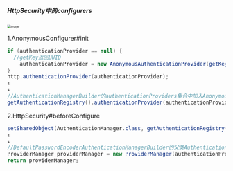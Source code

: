 ##### HttpSecurity中的configurers

<img src="https://user-images.githubusercontent.com/4274041/80299613-548da780-87c8-11ea-8d0e-c6e1f07f19a9.png" alt="image" style="zoom:50%;"/>

1.AnonymousConfigurer#init

```java
if (authenticationProvider == null) {
  //getKey返回UUID
	authenticationProvider = new AnonymousAuthenticationProvider(getKey());
}
http.authenticationProvider(authenticationProvider);
↓
↓
//AuthenticationManagerBuilder的authenticationProviders集合中加入AnonymousAuthenticationProvider
getAuthenticationRegistry().authenticationProvider(authenticationProvider);
```

2.HttpSecurity#beforeConfigure

```java
setSharedObject(AuthenticationManager.class, getAuthenticationRegistry().build());
↓
↓
//DefaultPasswordEncoderAuthenticationManagerBuilder的父类AuthenticationManagerBuilder#performBuild
ProviderManager providerManager = new ProviderManager(authenticationProviders, parentAuthenticationManager);
return providerManager;
```

